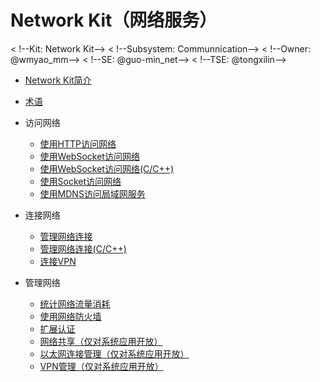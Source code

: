 # Network Kit（网络服务）<!--network-kit-->

< !--Kit: Network Kit-->
< !--Subsystem: Communnication-->
< !--Owner: @wmyao_mm-->
< !--SE: @guo-min_net-->
< !--TSE: @tongxilin-->

- [Network Kit简介](net-mgmt-overview.md)

- [术语](network-terminology.md)

- 访问网络<!--network-kit-data-transmission-->
    - [使用HTTP访问网络](http-request.md)
    - [使用WebSocket访问网络](websocket-connection.md)
    - [使用WebSocket访问网络(C/C++)](native-websocket-guidelines.md)
    - [使用Socket访问网络](socket-connection.md)
    - [使用MDNS访问局域网服务](net-mdns.md)

- 连接网络<!--network-kit-network-connecttion-->
    - [管理网络连接](net-connection-manager.md)
    - [管理网络连接(C/C++)](native-netmanager-guidelines.md)
    - [连接VPN](net-vpnExtension.md)

- 管理网络<!--network-kit-network-management-->
    - [统计网络流量消耗](net-statistics.md)
    - [使用网络防火墙](net-netfirewall.md)
    - [扩展认证](net-eap.md)
  
    <!--Del-->
    - [网络共享（仅对系统应用开放）](net-sharing.md)
    - [以太网连接管理（仅对系统应用开放）](net-ethernet.md)   
    - [VPN管理（仅对系统应用开放）](net-vpn.md)
    <!--DelEnd-->